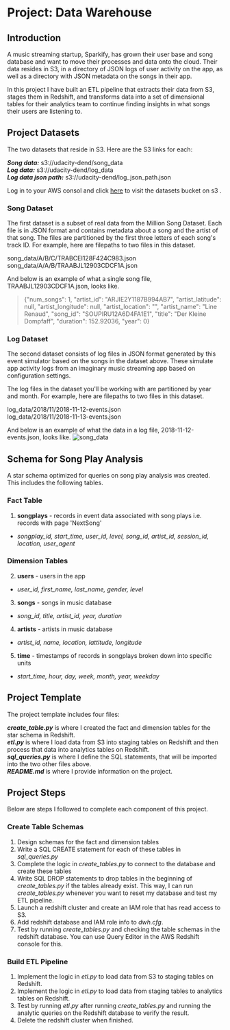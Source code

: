 # Project: Data Warehouse

## Introduction

A music streaming startup, Sparkify, has grown their user base and song database and want to move their processes and data onto the cloud. Their data resides in S3, in a directory of JSON logs of user activity on the app, as well as a directory with JSON metadata on the songs in their app.

In this project I have built an ETL pipeline that extracts their data from S3, stages them in Redshift, and transforms data into a set of dimensional tables for their analytics team to continue finding insights in what songs their users are listening to. 

## Project Datasets

The two datasets that reside in S3. Here are the S3 links for each:

***Song data:*** s3://udacity-dend/song_data  
***Log data:*** s3://udacity-dend/log_data   
***Log data json path:*** s3://udacity-dend/log_json_path.json   

Log in to your AWS consol and click [here](https://s3.console.aws.amazon.com/s3/buckets/udacity-dend?region=us-west-2&tab=objects) to visit the datasets bucket on s3 .

### Song Dataset

The first dataset is a subset of real data from the Million Song Dataset. Each file is in JSON format and contains metadata about a song and the artist of that song. The files are partitioned by the first three letters of each song's track ID. For example, here are filepaths to two files in this dataset.

song_data/A/B/C/TRABCEI128F424C983.json   
song_data/A/A/B/TRAABJL12903CDCF1A.json   

And below is an example of what a single song file, TRAABJL12903CDCF1A.json, looks like.

> {"num_songs": 1, "artist_id": "ARJIE2Y1187B994AB7", "artist_latitude": null, "artist_longitude": null, "artist_location": "", "artist_name": "Line Renaud", "song_id": "SOUPIRU12A6D4FA1E1", "title": "Der Kleine Dompfaff", "duration": 152.92036, "year": 0}

### Log Dataset

The second dataset consists of log files in JSON format generated by this event simulator based on the songs in the dataset above. These simulate app activity logs from an imaginary music streaming app based on configuration settings.

The log files in the dataset you'll be working with are partitioned by year and month. For example, here are filepaths to two files in this dataset.

log_data/2018/11/2018-11-12-events.json   
log_data/2018/11/2018-11-13-events.json   

And below is an example of what the data in a log file, 2018-11-12-events.json, looks like.
![song_data]()

## Schema for Song Play Analysis

A star schema optimized for queries on song play analysis was created. This includes the following tables.

### Fact Table

1. **songplays** - records in event data associated with song plays i.e. records with page 'NextSong'
- *songplay_id, start_time, user_id, level, song_id, artist_id, session_id, location, user_agent*

### Dimension Tables

2. **users** - users in the app   
- *user_id, first_name, last_name, gender, level*  
3. **songs** - songs in music database    
- *song_id, title, artist_id, year, duration*    
4. **artists** - artists in music database    
- *artist_id, name, location, lattitude, longitude*    
5. **time** - timestamps of records in songplays broken down into specific units    
- *start_time, hour, day, week, month, year, weekday*   

## Project Template

The project template includes four files:

***create_table.py*** is where I created the fact and dimension tables for the star schema in Redshift.   
***etl.py***  is where I load data from S3 into staging tables on Redshift and then process that data into analytics tables on Redshift.   
***sql_queries.py*** is where I define the SQL statements, that will be imported into the two other files above.   
***README.md*** is where I provide information on the project.   

## Project Steps

Below are steps I followed to complete each component of this project.

### Create Table Schemas

1. Design schemas for the fact and dimension tables   
2. Write a SQL CREATE statement for each of these tables in *sql_queries.py*    
3. Complete the logic in *create_tables.py* to connect to the database and create these tables
4. Write SQL DROP statements to drop tables in the beginning of *create_tables.py* if the tables already exist. This way, I can run *create_tables.py* whenever you want to reset my database and test my ETL pipeline.
5. Launch a redshift cluster and create an IAM role that has read access to S3.
6. Add redshift database and IAM role info to *dwh.cfg*.
7. Test by running *create_tables.py* and checking the table schemas in the redshift database. You can use Query Editor in the AWS Redshift console for this.

### Build ETL Pipeline

1. Implement the logic in *etl.py* to load data from S3 to staging tables on Redshift.
2. Implement the logic in *etl.py* to load data from staging tables to analytics tables on Redshift.
3. Test by running *etl.py* after running *create_tables.py* and running the analytic queries on the Redshift database to verify the result.
4. Delete the redshift cluster when finished.


